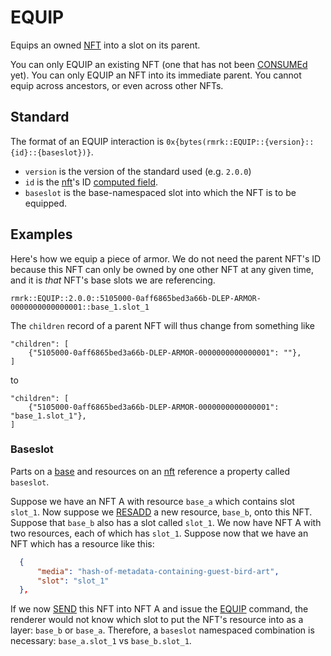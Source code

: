 # EQUIP

Equips an owned [NFT](../entities/nft.md) into a slot on its parent.

You can only EQUIP an existing NFT (one that has not been [CONSUMEd](consume.md) yet). You can only EQUIP an NFT into its immediate parent. You cannot equip across ancestors, or even across other NFTs.

## Standard

The format of an EQUIP interaction is `0x{bytes(rmrk::EQUIP::{version}::{id}::{baseslot})}`.

- `version` is the version of the standard used (e.g. `2.0.0`)
- `id` is the [nft](../entity/nft.md)'s ID [computed field](../entity/nft.md/#computed-fields).
- `baseslot` is the base-namespaced slot into which the NFT is to be equipped.
## Examples

Here's how we equip a piece of armor. We do not need the parent NFT's ID because this NFT can only be owned by one other NFT at any given time, and it is *that* NFT's base slots we are referencing.

```
rmrk::EQUIP::2.0.0::5105000-0aff6865bed3a66b-DLEP-ARMOR-0000000000000001::base_1.slot_1
```

The `children` record of a parent NFT will thus change from something like 

```
"children": [
    {"5105000-0aff6865bed3a66b-DLEP-ARMOR-0000000000000001": ""},
]
```

to

```
"children": [
    {"5105000-0aff6865bed3a66b-DLEP-ARMOR-0000000000000001": "base_1.slot_1"},
]
```

### Baseslot

Parts on a [base](entities/base.md) and resources on an [nft](entities/nft.md) reference a property called `baseslot`.

Suppose we have an NFT A with resource `base_a` which contains slot `slot_1`.
Now suppose we [RESADD](interactions/resadd.md) a new resource, `base_b`, onto this NFT. Suppose that `base_b` also has a slot called `slot_1`.
We now have NFT A with two resources, each of which has `slot_1`.
Suppose now that we have an NFT which has a resource like this:

```json
  {
      "media": "hash-of-metadata-containing-guest-bird-art",
      "slot": "slot_1"
  },
```

If we now [SEND](interactions/send.md) this NFT into NFT A and issue the [EQUIP](interactions/equip.md) command, the renderer would not know which slot to put the NFT's resource into as a layer: `base_b` or `base_a`. Therefore, a `baseslot` namespaced combination is necessary: `base_a.slot_1` vs `base_b.slot_1`.
